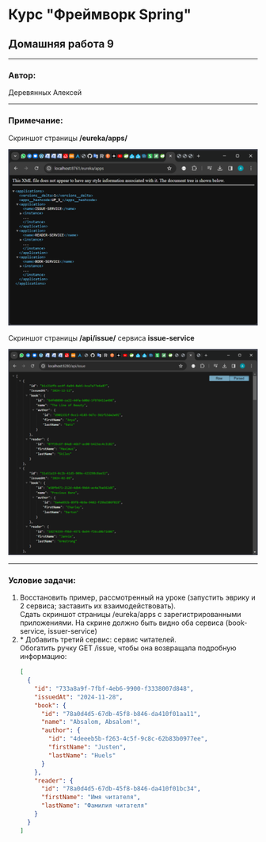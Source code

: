 # Курс "Фреймворк Spring" 
## Домашняя работа 9
* **
### Автор:
Деревянных Алексей
* **
### Примечание:

Скриншот страницы **/eureka/apps/**

![screenshot](./screenshot.png "screenshot")

Скриншот страницы **/api/issue/** сервиса **issue-service**

![screenshot1](./screenshot1.png "screenshot1")

* **
### Условие задачи:
1. Восстановить пример, рассмотренный на уроке (запустить эврику и 2 сервиса; заставить их взаимодействовать).<br>
   Сдать скриншот страницы /eureka/apps с зарегистрированными приложениями.
   На скрине должно быть видно оба сервиса (book-service, issuer-service)
2. \* Добавить третий сервис: сервис читателей.<br>
   Обогатить ручку GET /issue, чтобы она возвращала подробную информацию:
    ```json
   [
      {
        "id": "733a8a9f-7fbf-4eb6-9900-f3338007d848",
        "issuedAt": "2024-11-28",
        "book": {
          "id": "78a0d4d5-67db-45f8-b846-da410f01aa11",
          "name": "Absalom, Absalom!",
          "author": {
            "id": "4deeeb5b-f263-4c5f-9c8c-62b83b0977ee",
            "firstName": "Justen",
            "lastName": "Huels"
          }
        },
        "reader": {
          "id": "78a0d4d5-67db-45f8-b846-da410f01bc34",
          "firstName": "Имя читателя",
          "lastName": "Фамилия читателя"
        }
      }
   ]
    ```